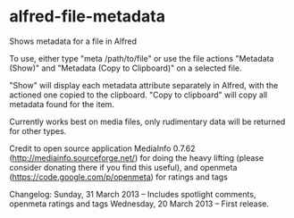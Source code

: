 alfred-file-metadata
====================

Shows metadata for a file in Alfred

To use, either type "meta /path/to/file" or use the file actions "Metadata (Show)" and "Metadata (Copy to Clipboard)" on a selected file.

"Show" will display each metadata attribute separately in Alfred, with the actioned one copied to the clipboard.
"Copy to clipboard" will copy all metadata found for the item.

Currently works best on media files, only rudimentary data will be returned for other types.

Credit to open source application MediaInfo 0.7.62 (http://mediainfo.sourceforge.net/) for doing the heavy lifting (please consider donating there if you find this useful), and openmeta (https://code.google.com/p/openmeta) for ratings and tags

Changelog:
Sunday, 31 March 2013 – Includes spotlight comments, openmeta ratings and tags
Wednesday, 20 March 2013 – First release.
